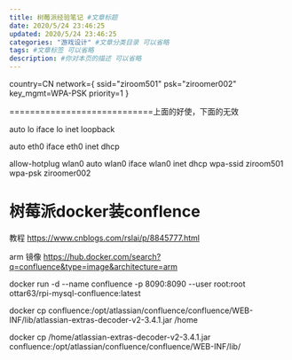 ```yaml
---
title: 树莓派经验笔记 #文章标题
date: 2020/5/24 23:46:25
updated: 2020/5/24 23:46:25
categories: "游戏设计" #文章分类目录 可以省略
tags: #文章标签 可以省略
description: #你对本页的描述 可以省略
---
```


country=CN
network={
ssid="ziroom501"
psk="ziroomer002"
key_mgmt=WPA-PSK
priority=1
}

============================上面的好使，下面的无效

auto lo
iface lo inet loopback

auto eth0
iface eth0 inet dhcp

allow-hotplug wlan0
auto wlan0
iface wlan0 inet dhcp
    wpa-ssid ziroom501
    wpa-psk ziroomer002

# 树莓派docker装conflence


教程 https://www.cnblogs.com/rslai/p/8845777.html

arm 镜像 https://hub.docker.com/search?q=confluence&type=image&architecture=arm


docker run -d --name confluence -p 8090:8090 --user root:root ottar63/rpi-mysql-confluence:latest

docker cp confluence:/opt/atlassian/confluence/confluence/WEB-INF/lib/atlassian-extras-decoder-v2-3.4.1.jar /home

docker cp /home/atlassian-extras-decoder-v2-3.4.1.jar confluence:/opt/atlassian/confluence/confluence/WEB-INF/lib/


